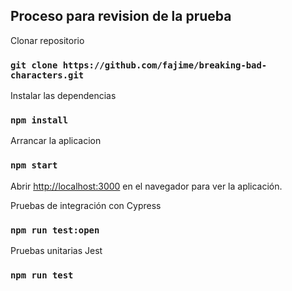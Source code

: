 ## Proceso para revision de la prueba

Clonar repositorio
### `git clone https://github.com/fajime/breaking-bad-characters.git`

Instalar las dependencias
### `npm install`

Arrancar la aplicacion
### `npm start`

Abrir [http://localhost:3000](http://localhost:3000) en el navegador para ver la aplicación.

Pruebas de integración con Cypress
### `npm run test:open`

Pruebas unitarias Jest
### `npm run test`
